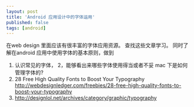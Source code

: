 ```yaml
---
layout: post
title: 'Android 应用设计中的字体运用'
published: false
tags: [android]
---
```


在web design 里面应该有很丰富的字体应用资源。 查找这些文章学习。 同时了解在android 应用中使用字体的基本原则，做到

1. 认识常见的字体， 2，能够看出来哪些字体使用得当或者不妥
   mac 下是如何管理字体的?
1. 28 Free High Quality Fonts to Boost Your Typography http://webdesignledger.com/freebies/28-free-high-quality-fonts-to-boost-your-typography
1. http://designlol.net/archives/category/graphic/typography
